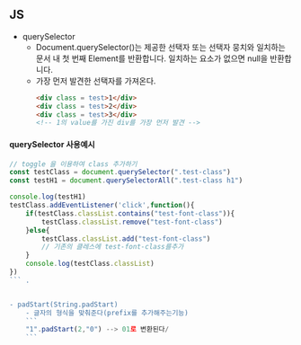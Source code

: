 ## JS

- querySelector
    - Document.querySelector()는 제공한 선택자 또는 선택자 뭉치와 일치하는 문서 내 첫 번째 Element를 반환합니다. 일치하는 요소가 없으면 null을 반환합니다.
    - 가장 먼저 발견한 선택자를 가져온다.
        ```html
        <div class = test>1</div>
        <div class = test>2</div>
        <div class = test>3</div>
        <!-- 1의 value를 가진 div를 가장 먼저 발견 -->
        ```

#### querySelector 사용예시
```javascript
// toggle 을 이용하여 class 추가하기
const testClass = document.querySelector(".test-class")
const testH1 = document.querySelectorAll(".test-class h1")

console.log(testH1)
testClass.addEventListener('click',function(){
    if(testClass.classList.contains("test-font-class")){
        testClass.classList.remove("test-font-class")
    }else{
        testClass.classList.add("test-font-class")
        // 기존의 클레스에 test-font-class를추가
    }
    console.log(testClass.classList)
})
``` . 


- padStart(String.padStart)
    - 글자의 형식을 맞춰준다(prefix를 추가해주는기능)
    ```
    "1".padStart(2,"0") --> 01로 변환된다/
    ```